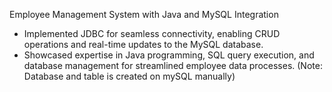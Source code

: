 Employee Management System with Java and MySQL Integration
- Implemented JDBC for seamless connectivity, enabling CRUD operations and real-time updates to the MySQL database.
- Showcased expertise in Java programming, SQL query execution, and database management for streamlined employee data processes.
  (Note: Database and table is created on mySQL manually)
